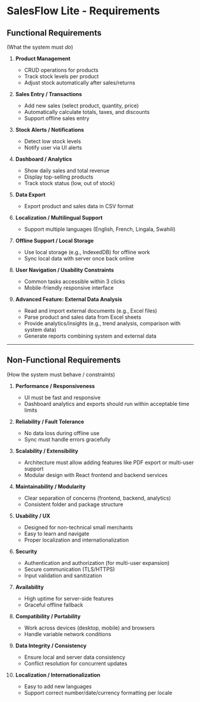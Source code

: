 
# SalesFlow Lite - Requirements

## Functional Requirements
(What the system must *do*)

1. **Product Management**
   - CRUD operations for products
   - Track stock levels per product
   - Adjust stock automatically after sales/returns

2. **Sales Entry / Transactions**
   - Add new sales (select product, quantity, price)
   - Automatically calculate totals, taxes, and discounts
   - Support offline sales entry

3. **Stock Alerts / Notifications**
   - Detect low stock levels
   - Notify user via UI alerts

4. **Dashboard / Analytics**
   - Show daily sales and total revenue
   - Display top-selling products
   - Track stock status (low, out of stock)

5. **Data Export**
   - Export product and sales data in CSV format

6. **Localization / Multilingual Support**
   - Support multiple languages (English, French, Lingala, Swahili)

7. **Offline Support / Local Storage**
   - Use local storage (e.g., IndexedDB) for offline work
   - Sync local data with server once back online

8. **User Navigation / Usability Constraints**
   - Common tasks accessible within 3 clicks
   - Mobile-friendly responsive interface

9. **Advanced Feature: External Data Analysis**
   - Read and import external documents (e.g., Excel files)
   - Parse product and sales data from Excel sheets
   - Provide analytics/insights (e.g., trend analysis, comparison with system data)
   - Generate reports combining system and external data

---

## Non-Functional Requirements
(How the system must behave / constraints)

1. **Performance / Responsiveness**
   - UI must be fast and responsive
   - Dashboard analytics and exports should run within acceptable time limits

2. **Reliability / Fault Tolerance**
   - No data loss during offline use
   - Sync must handle errors gracefully

3. **Scalability / Extensibility**
   - Architecture must allow adding features like PDF export or multi-user support
   - Modular design with React frontend and backend services

4. **Maintainability / Modularity**
   - Clear separation of concerns (frontend, backend, analytics)
   - Consistent folder and package structure

5. **Usability / UX**
   - Designed for non-technical small merchants
   - Easy to learn and navigate
   - Proper localization and internationalization

6. **Security**
   - Authentication and authorization (for multi-user expansion)
   - Secure communication (TLS/HTTPS)
   - Input validation and sanitization

7. **Availability**
   - High uptime for server-side features
   - Graceful offline fallback

8. **Compatibility / Portability**
   - Work across devices (desktop, mobile) and browsers
   - Handle variable network conditions

9. **Data Integrity / Consistency**
   - Ensure local and server data consistency
   - Conflict resolution for concurrent updates

10. **Localization / Internationalization**
    - Easy to add new languages
    - Support correct number/date/currency formatting per locale
